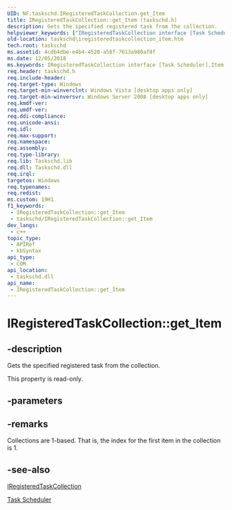 ```yaml
---
UID: NF:taskschd.IRegisteredTaskCollection.get_Item
title: IRegisteredTaskCollection::get_Item (taskschd.h)
description: Gets the specified registered task from the collection.
helpviewer_keywords: ["IRegisteredTaskCollection interface [Task Scheduler]","Item property","IRegisteredTaskCollection.Item","IRegisteredTaskCollection.get_Item","IRegisteredTaskCollection::Item","IRegisteredTaskCollection::get_Item","Item property [Task Scheduler]","Item property [Task Scheduler]","IRegisteredTaskCollection interface","get_Item","taskschd.iregisteredtaskcollection_item","taskschd/IRegisteredTaskCollection::Item","taskschd/IRegisteredTaskCollection::get_Item"]
old-location: taskschd\iregisteredtaskcollection_item.htm
tech.root: taskschd
ms.assetid: 4cdb4dbe-e4b4-4520-a58f-7613a980af8f
ms.date: 12/05/2018
ms.keywords: IRegisteredTaskCollection interface [Task Scheduler],Item property, IRegisteredTaskCollection.Item, IRegisteredTaskCollection.get_Item, IRegisteredTaskCollection::Item, IRegisteredTaskCollection::get_Item, Item property [Task Scheduler], Item property [Task Scheduler],IRegisteredTaskCollection interface, get_Item, taskschd.iregisteredtaskcollection_item, taskschd/IRegisteredTaskCollection::Item, taskschd/IRegisteredTaskCollection::get_Item
req.header: taskschd.h
req.include-header: 
req.target-type: Windows
req.target-min-winverclnt: Windows Vista [desktop apps only]
req.target-min-winversvr: Windows Server 2008 [desktop apps only]
req.kmdf-ver: 
req.umdf-ver: 
req.ddi-compliance: 
req.unicode-ansi: 
req.idl: 
req.max-support: 
req.namespace: 
req.assembly: 
req.type-library: 
req.lib: Taskschd.lib
req.dll: Taskschd.dll
req.irql: 
targetos: Windows
req.typenames: 
req.redist: 
ms.custom: 19H1
f1_keywords:
 - IRegisteredTaskCollection::get_Item
 - taskschd/IRegisteredTaskCollection::get_Item
dev_langs:
 - c++
topic_type:
 - APIRef
 - kbSyntax
api_type:
 - COM
api_location:
 - taskschd.dll
api_name:
 - IRegisteredTaskCollection::get_Item
---
```


# IRegisteredTaskCollection::get_Item


## -description

Gets the specified registered task from the collection.

This property is read-only.

## -parameters

## -remarks

Collections are 1-based. That is, the index for the first item in the collection is 1.

## -see-also

<a href="/windows/desktop/api/taskschd/nn-taskschd-iregisteredtaskcollection">IRegisteredTaskCollection</a>



<a href="/windows/desktop/TaskSchd/task-scheduler-start-page">Task Scheduler</a>

